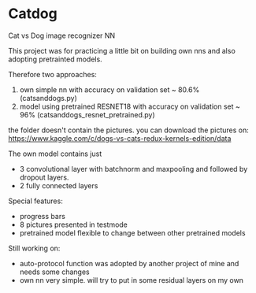 # Catdog
Cat vs Dog image recognizer NN

This project was for practicing a little bit on building own nns and also adopting pretrainted models. 

Therefore two approaches:
1) own simple nn with accuracy on validation set ~ 80.6% (catsanddogs.py)
2) model using pretrained RESNET18 with accuracy on validation set ~ 96% (catsanddogs_resnet_pretrained.py)

the folder doesn't contain the pictures.
you can download the pictures on: 
https://www.kaggle.com/c/dogs-vs-cats-redux-kernels-edition/data

The own model contains just
 - 3 convolutional layer with batchnorm and maxpooling and followed by dropout layers.
 - 2 fully connected layers  

Special features:

- progress bars
- 8 pictures presented in testmode
- pretrained model flexible to change between other pretrained models

Still working on:
- auto-protocol function was adopted by another project of mine and needs some changes
- own nn very simple. will try to put in some residual layers on my own


   